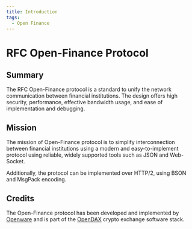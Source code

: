 ```yaml
---
title: Introduction
tags:
  - Open Finance
---
```

# RFC Open-Finance Protocol

## Summary

The RFC Open-Finance protocol is a standard to unify the network communication between financial institutions.
The design offers high security, performance, effective bandwidth usage, and ease of implementation and debugging.

## Mission

The mission of Open-Finance protocol is to simplify interconnection between financial institutions using a modern and easy-to-implement protocol using reliable, widely supported tools such as JSON and Web-Socket.

Additionally, the protocol can be implemented over HTTP/2, using BSON and MsgPack encoding.


## Credits

The Open-Finance protocol has been developed and implemented by [Openware](https://www.openware.com) and is part of the [OpenDAX](https://www.openware.com/products/opendax) crypto exchange software stack.
